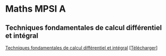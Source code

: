 # Maths MPSI A

## Techniques fondamentales de calcul différentiel et intégral
[Techniques fondamentales de calcul différentiel et intégral](https://docs.google.com/viewer?url=https://raw.githubusercontent.com/lucastabary/mpsi/gh-pages/Fonctions%20d%E2%80%99une%20variable%20r%C3%A9elle%20%C3%A0%20valeurs%20r%C3%A9elles%20ou%20complexes.pdf) \[[Télécharger](https://github.com/lucastabary/mpsi/blob/gh-pages/Fonctions%20d%E2%80%99une%20variable%20r%C3%A9elle%20%C3%A0%20valeurs%20r%C3%A9elles%20ou%20complexes.pdf?raw=true)\]
